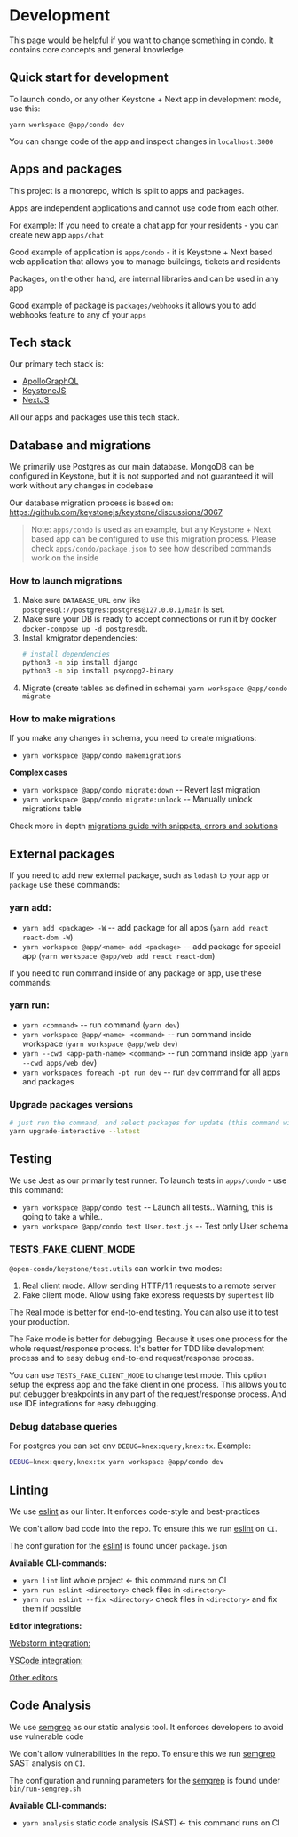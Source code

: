 # Development #

This page would be helpful if you want to change something in condo. It contains core concepts and general knowledge. 


## Quick start for development

To launch condo, or any other Keystone + Next app in development mode, use this:

`yarn workspace @app/condo dev`

You can change code of the app and inspect changes in `localhost:3000`


## Apps and packages

This project is a monorepo, which is split to apps and packages.

Apps are independent applications and cannot use code from each other.

For example: If you need to create a chat app for your residents - you can create new app `apps/chat`

Good example of application is `apps/condo` - it is Keystone + Next based web application that allows you to manage buildings, tickets and residents

Packages, on the other hand, are internal libraries and can be used in any app

Good example of package is `packages/webhooks` it allows you to add webhooks feature to any of your `apps`


## Tech stack

Our primary tech stack is:
- [ApolloGraphQL](https://www.apollographql.com)
- [KeystoneJS](https://github.com/keystonejs/keystone-5)
- [NextJS](https://nextjs.org)

All our apps and packages use this tech stack.


## Database and migrations

We primarily use Postgres as our main database. MongoDB can be configured in Keystone, but it is not supported and not guaranteed it will work without any changes in codebase

Our database migration process is based on: https://github.com/keystonejs/keystone/discussions/3067

> Note: `apps/condo` is used as an example, but any Keystone + Next based app can be configured to use this migration process. 
> Please check `apps/condo/package.json` to see how described commands work on the inside

### How to launch migrations

1. Make sure `DATABASE_URL` env like `postgresql://postgres:postgres@127.0.0.1/main` is set.
2. Make sure your DB is ready to accept connections or run it by docker `docker-compose up -d postgresdb`.
3. Install kmigrator dependencies:
    ```bash
    # install dependencies
    python3 -m pip install django
    python3 -m pip install psycopg2-binary
    ```
4. Migrate (create tables as defined in schema) `yarn workspace @app/condo migrate`

### How to make migrations

If you make any changes in schema, you need to create migrations:

- `yarn workspace @app/condo makemigrations`

**Complex cases**

- `yarn workspace @app/condo migrate:down` -- Revert last migration
- `yarn workspace @app/condo migrate:unlock` -- Manually unlock migrations table

Check more in depth [migrations guide with snippets, errors and solutions](/apps/condo/docs/migrations.md)


## External packages

If you need to add new external package, such as `lodash` to your `app` or `package` use these commands:

### yarn add:

- `yarn add <package> -W` -- add package for all apps (`yarn add react react-dom -W`)
- `yarn workspace @app/<name> add <package>` -- add package for special app (`yarn workspace @app/web add react react-dom`)

If you need to run command inside of any package or app, use these commands:

### yarn run:

- `yarn <command>` -- run command (`yarn dev`)
- `yarn workspace @app/<name> <command>` -- run command inside workspace (`yarn workspace @app/web dev`)
- `yarn --cwd <app-path-name> <command>` -- run command inside app (`yarn --cwd apps/web dev`)
- `yarn workspaces foreach -pt run dev` -- run `dev` command for all apps and packages

### Upgrade packages versions

```bash
# just run the command, and select packages for update (this command will fix the package.json files) 
yarn upgrade-interactive --latest
```

## Testing

We use Jest as our primarily test runner. To launch tests in `apps/condo` - use this command:

- `yarn workspace @app/condo test` -- Launch all tests.. Warning, this is going to take a while..
- `yarn workspace @app/condo test User.test.js` -- Test only User schema

### TESTS_FAKE_CLIENT_MODE

`@open-condo/keystone/test.utils` can work in two modes:
 1. Real client mode. Allow sending HTTP/1.1 requests to a remote server
 2. Fake client mode. Allow using fake express requests by `supertest` lib 

The Real mode is better for end-to-end testing. You can also use it to test your production.

The Fake mode is better for debugging. Because it uses one process for the whole request/response process.
It's better for TDD like development process and to easy debug end-to-end request/response process.

You can use `TESTS_FAKE_CLIENT_MODE` to change test mode. This option setup the express app and the fake client in one process.
This allows you to put debugger breakpoints in any part of the request/response process. 
And use IDE integrations for easy debugging.

### Debug database queries

For postgres you can set env `DEBUG=knex:query,knex:tx`. Example:
```bash
DEBUG=knex:query,knex:tx yarn workspace @app/condo dev
```

## Linting

We use [eslint](https://eslint.org) as our linter. It enforces code-style and best-practices

We don't allow bad code into the repo. To ensure this we run [eslint](https://eslint.org) on `CI`.

The configuration for the [eslint](https://eslint.org) is found under `package.json`

**Available CLI-commands:**

 - `yarn lint` lint whole project <- this command runs on CI
 - `yarn run eslint <directory>` check files in `<directory>`
 - `yarn run eslint --fix <directory>` check files in `<directory>` and fix them if possible

**Editor integrations:**

[Webstorm integration:](https://plugins.jetbrains.com/plugin/7494-eslint)

[VSCode integration:](https://marketplace.visualstudio.com/items?itemName=dbaeumer.vscode-eslint)

[Other editors](https://eslint.org/docs/user-guide/integrations#editors)


## Code Analysis

We use [semgrep](https://semgrep.dev/) as our static analysis tool. It enforces developers to avoid use vulnerable code

We don't allow vulnerabilities in the repo. To ensure this we run [semgrep](https://semgrep.dev/) SAST analysis on `CI`.

The configuration and running parameters for the [semgrep](https://semgrep.dev/) is found under `bin/run-semgrep.sh`

**Available CLI-commands:**
- `yarn analysis` static code analysis (SAST) <- this command runs on CI